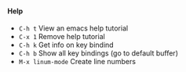 #### Help

- `C-h t` View an emacs help tutorial
- `C-x 1` Remove help tutorial 
- `C-h k` Get info on key bindind
- `C-h b` Show all key bindings (go to default buffer)
- `M-x linum-mode` Create line numbers 
